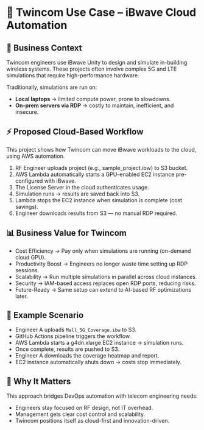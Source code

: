 # 📘 Twincom Use Case – iBwave Cloud Automation
## 🎯 Business Context

Twincom engineers use iBwave Unity to design and simulate in-building wireless systems.
These projects often involve complex 5G and LTE simulations that require high-performance hardware.

Traditionally, simulations are run on:

- **Local laptops** → limited compute power, prone to slowdowns.
- **On-prem servers via RDP** → costly to maintain, inefficient, and insecure.

## ⚡ Proposed Cloud-Based Workflow

This project shows how Twincom can move iBwave workloads to the cloud, using AWS automation.

1. RF Engineer uploads project (e.g., sample_project.ibw) to S3 bucket.
2. AWS Lambda automatically starts a GPU-enabled EC2 instance pre-configured with iBwave.
3. The License Server in the cloud authenticates usage.
4. Simulation runs → results are saved back into S3.
5. Lambda stops the EC2 instance when simulation is complete (cost savings).
6. Engineer downloads results from S3 — no manual RDP required.


## 📊 Business Value for Twincom

- Cost Efficiency → Pay only when simulations are running (on-demand cloud GPU).
- Productivity Boost → Engineers no longer waste time setting up RDP sessions.
- Scalability → Run multiple simulations in parallel across cloud instances.
- Security → IAM-based access replaces open RDP ports, reducing risks.
- Future-Ready → Same setup can extend to AI-based RF optimizations later.


## 🔄 Example Scenario

- Engineer A uploads `Mall_5G_Coverage.ibw` to S3.
- GitHub Actions pipeline triggers the workflow.
- AWS Lambda starts a g4dn.xlarge EC2 instance → simulation runs.
- Once complete, results are pushed to S3.
- Engineer A downloads the coverage heatmap and report.
- EC2 instance automatically shuts down → costs stop immediately.


## 🚀 Why It Matters

This approach bridges DevOps automation with telecom engineering needs:

- Engineers stay focused on RF design, not IT overhead.
- Management gets clear cost control and scalability.
- Twincom positions itself as cloud-first and innovation-driven.